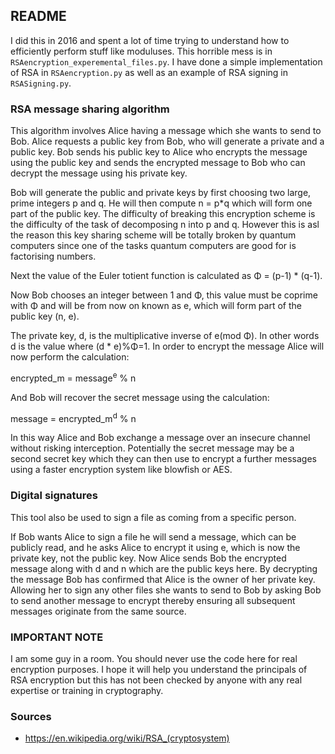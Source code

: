 ## README ##

I did this in 2016 and spent a lot of time trying to understand how to efficiently perform stuff like moduluses. This horrible mess is in `RSAencryption_experemental_files.py`. I have done a simple implementation of RSA in `RSAencryption.py` as well as an example of RSA signing in `RSASigning.py`.

### RSA message sharing algorithm ###

This algorithm involves Alice having a message which she wants to send to Bob. Alice requests a public key from Bob, who will generate a private and a public key. Bob sends his public key to Alice who encrypts the message using the public key and sends the encrypted message to Bob who can decrypt the message using his private key.

Bob will generate the public and private keys by first choosing two large, prime integers p and q. He will then compute n = p*q which will form one part of the public key. The difficulty of breaking this encryption scheme is the difficulty of the task of decomposing n into p and q. However this is asl the reason this key sharing scheme will be totally broken by quantum computers since one of the tasks quantum computers are good for is factorising numbers. 

Next the value of the Euler totient function is calculated as &Phi; = (p-1) * (q-1). 

Now Bob chooses an integer between 1 and &Phi;, this value must be coprime with &Phi; and will be from now on known as e, which will form part of the public key (n, e). 

The private key, d, is the multiplicative inverse of e(mod &Phi;). In other words d is the value where (d * e)%&Phi;=1. In order to encrypt the message Alice will now perform the calculation:

encrypted_m = message<sup>e</sup> % n

And Bob will recover the secret message using the calculation:

message = encrypted_m<sup>d</sup> % n

In this way Alice and Bob exchange a message over an insecure channel without risking interception. Potentially the secret message may be a second secret key which they can then use to encrypt a further messages using a faster encryption system like blowfish or AES.

### Digital signatures ###

This tool also be used to sign a file as coming from a specific person.

If Bob wants Alice to sign a file he will send a message, which can be publicly read, and he asks Alice to encrypt it using e, which is now the private key, not the public key. Now Alice sends Bob the encrypted message along with d and n which are the public keys here. By decrypting the message Bob has confirmed that Alice is the owner of her private key. Allowing her to sign any other files she wants to send to Bob by asking Bob to send another message to encrypt thereby ensuring all subsequent messages originate from the same source.

### IMPORTANT NOTE ###

I am some guy in a room. You should never use the code here for real encryption purposes. I hope it will help you understand the principals of RSA encryption but this has not been checked by anyone with any real expertise or training in cryptography.

### Sources ###

* https://en.wikipedia.org/wiki/RSA_(cryptosystem)